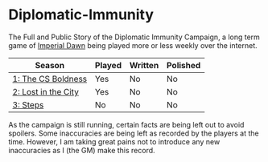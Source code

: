 # Diplomatic-Immunity
The Full and Public Story of the Diplomatic Immunity Campaign, a long term game of [Imperial Dawn](https://imperialdawn.com/#!/) being played more or less weekly over the internet.

Season | Played | Written | Polished
-------|----------|---------|----------
[1: The CS Boldness](https://github.com/misterwalter/Diplomatic-Immunity/blob/master/1_CS_Boldness.md)| Yes | No | No
[2: Lost in the City](https://github.com/misterwalter/Diplomatic-Immunity/blob/master/2_Lost_in_the_City.md)| Yes | No | No
[3: Steps](https://github.com/misterwalter/Diplomatic-Immunity/blob/master/2_Steps.md)| No | No | No

As the campaign is still running, certain facts are being left out to avoid spoilers. Some inaccuracies are being left as recorded by the players at the time. However, I am taking great pains not to introduce any new inaccuracies as I (the GM) make this record.
